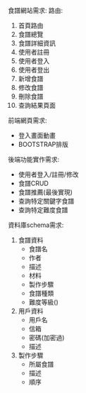 食譜網站需求:
路由:
1. 首頁路由
2. 食譜總覽
3. 食譜詳細資訊
4. 使用者註冊
5. 使用者登入
6. 使用者登出
7. 新增食譜
8. 修改食譜
9. 刪除食譜
10. 查詢結果頁面

前端網頁需求:
* 登入畫面動畫
* BOOTSTRAP排版

後端功能實作需求:
* 使用者登入/註冊/修改
* 食譜CRUD
* 食譜推薦(最後實現)
* 查詢特定關鍵字食譜
* 查詢特定難度食譜

資料庫schema需求:
1. 食譜資料
    * 食譜名
    * 作者
    * 描述
    * 材料
    * 製作步驟
    * 食譜種類
    * 難度等級()
2. 用戶資料
    * 用戶名
    * 信箱
    * 密碼(加密過)
    * 描述
3. 製作步驟
    * 所屬食譜
    * 描述
    * 順序